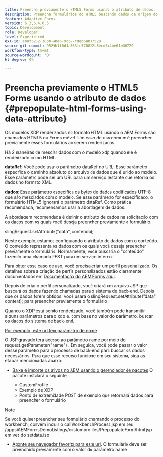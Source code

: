 ```yaml
---
title: Preencha previamente o HTML5 Forms usando o atributo de dados.
description: Preencha formulários do HTML5 buscando dados da origem do back-end.
feature: Adaptive Forms
version: 6.3,6.4,6.5.
topic: Development
role: Developer
level: Experienced
exl-id: ab0f5282-383b-4be6-9c57-cded6ab37528
source-git-commit: 9529b1f6d1a863fc570822c8ecd6c4be01b36729
workflow-type: tm+mt
source-wordcount: '0'
ht-degree: 0%

---
```


# Preencha previamente o HTML5 Forms usando o atributo de dados {#prepopulate-html-forms-using-data-attribute}


Os modelos XDP renderizados no formato HTML usando o AEM Forms são chamados HTML5 ou Forms móvel. Um caso de uso comum é preencher previamente esses formulários ao serem renderizados.

Há 2 maneiras de mesclar dados com o modelo xdp quando ele é renderizado como HTML.

**dataRef**: Você pode usar o parâmetro dataRef no URL. Esse parâmetro especifica o caminho absoluto do arquivo de dados que é unido ao modelo. Esse parâmetro pode ser um URL para um serviço restante que retorna os dados no formato XML.

**dados**: Esse parâmetro especifica os bytes de dados codificados UTF-8 que são mesclados com o modelo. Se esse parâmetro for especificado, o formulário HTML5 ignorará o parâmetro dataRef. Como prática recomendada, recomendamos usar a abordagem de dados.

A abordagem recomendada é definir o atributo de dados na solicitação com os dados com os quais você deseja preencher previamente o formulário.

slingRequest.setAttribute(&quot;data&quot;, conteúdo);

Neste exemplo, estamos configurando o atributo de dados com o conteúdo. O conteúdo representa os dados com os quais você deseja preencher previamente o formulário. Normalmente, você buscaria o &quot;conteúdo&quot; fazendo uma chamada REST para um serviço interno.

Para obter esse caso de uso, você precisa criar um perfil personalizado. Os detalhes sobre a criação de perfis personalizados estão claramente documentados em [Documentação do AEM Forms aqui](https://helpx.adobe.com/aem-forms/6/html5-forms/custom-profile.html).

Depois de criar o perfil personalizado, você criará um arquivo JSP que buscará os dados fazendo chamadas para o sistema de back-end. Depois que os dados forem obtidos, você usará o slingRequest.setAttribute(&quot;data&quot;, content); para preencher previamente o formulário

Quando o XDP está sendo renderizado, você também pode transmitir alguns parâmetros para o xdp e, com base no valor do parâmetro, buscar os dados do sistema de back-end.

[Por exemplo, este url tem parâmetro de nome](http://localhost:4502/content/dam/formsanddocuments/PrepopulateMobileForm.xdp/jcr:content?name=john)

O JSP gravado terá acesso ao parâmetro name por meio do request.getParameter(&quot;name&quot;) . Em seguida, você pode passar o valor desse parâmetro para o processo de back-end para buscar os dados necessários.
Para que esse recurso funcione em seu sistema, siga as etapas mencionadas abaixo:

* [Baixe e importe os ativos no AEM usando o gerenciador de pacotes](assets/prepopulatemobileform.zip)
O pacote instalará o seguinte

   * CustomProfile
   * Exemplo de XDP
   * Ponto de extremidade POST de exemplo que retornará dados para preencher o formulário

>[!NOTE]
>
>Se você quiser preencher seu formulário chamando o processo do workbench, convém incluir o callWorkbenchProcess.jsp em seu /apps/AEMFormsDemoListings/customprofiles/PrepopulateForm/html.jsp em vez do setdata.jsp

* [Aponte seu navegador favorito para este url](http://localhost:4502/content/dam/formsanddocuments/PrepopulateMobileForm.xdp/jcr:content?name=Adobe%20Systems). O formulário deve ser preenchido previamente com o valor do parâmetro name
